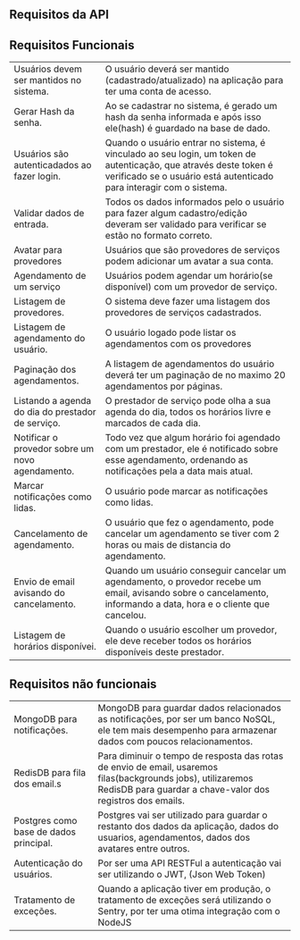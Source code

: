 
<h2> Requisitos da API </h2>

## Requisitos Funcionais
<table>
  <tr>
    <td>Usuários devem ser mantidos no sistema.</td>
    <td>O usuário deverá ser mantido (cadastrado/atualizado) na aplicação para ter uma conta de acesso.</td>
  </tr>
  <tr>
    <td>Gerar Hash da senha.</td>
    <td>Ao se cadastrar no sistema, é gerado um hash da senha informada e após isso ele(hash) é guardado na base de dado.</td>
  </tr>
  <tr>
    <td>Usuários são autenticadados ao fazer login.</td>
    <td>Quando o usuário entrar no sistema, é vinculado ao seu login, um token de autenticação, que através deste token é verificado se o usuário está autenticado para interagir com o sistema.</td>
  </tr>
  <tr>
    <td>Validar dados de entrada.</td>
    <td>Todos os dados informados pelo o usuário para fazer algum cadastro/edição deveram ser validado para verificar se estão no formato correto.</td>
  </tr>
  <tr>
    <td>Avatar para provedores</td>
    <td>Usuários que são provedores de serviços podem adicionar um avatar a sua conta.</td>
  </tr>
  <tr>
    <td>Agendamento de um serviço</td>
    <td>Usuários podem agendar um horário(se disponível) com um provedor de serviço.</td>
  </tr>
  <tr>
    <td>Listagem de provedores.</td>
    <td>O sistema deve fazer uma listagem dos provedores de serviços cadastrados.</td>
  </tr>
  <tr>
    <td>Listagem de agendamento do usuário.</td>
    <td>O usuário logado pode listar os agendamentos com os provedores</td>
  </tr>
  <tr>
    <td>Paginação dos agendamentos.</td>
    <td>A listagem de agendamentos do usuário deverá ter um paginação de no maximo 20 agendamentos por páginas.</td>
  </tr>
  <tr>
    <td>Listando a agenda do dia do prestador de serviço.</td>
    <td>O prestador de serviço pode olha a sua agenda do dia, todos os horários livre e marcados de cada dia.</td>
  </tr>
  <tr>
    <td>Notificar o provedor sobre um novo agendamento.</td>
    <td>Todo vez que algum horário foi agendado com um prestador, ele é notificado sobre esse agendamento, ordenando as notificações pela a data mais atual.</td>
  </tr>
  <tr>
    <td>Marcar notificações como lidas.</td>
    <td>O usuário pode marcar as notificações como lidas.</td>
  </tr>
  <tr>
    <td>Cancelamento de agendamento.</td>
    <td>O usuário que fez o agendamento, pode cancelar um agendamento se tiver com 2 horas ou mais de distancia do agendamento.</td>
  </tr>
  <tr>
    <td>Envio de email avisando do cancelamento.</td>
    <td>Quando um usuário conseguir cancelar um agendamento, o provedor recebe um email, avisando sobre o cancelamento, informando a data, hora e o cliente que cancelou.</td>
  </tr>
  <tr>
    <td>Listagem de horários disponívei.</td>
    <td>Quando o usuário escolher um provedor, ele deve receber todos os horários disponíveis deste prestador.</td>
  </tr>
</table>

## Requisitos não funcionais
<table>
  <tr>
    <td>MongoDB para notificações.</td>
    <td>MongoDB para guardar dados relacionados as notificações, por ser um banco NoSQL, ele tem mais desempenho para armazenar dados com poucos relacionamentos.</td>
  </tr>
  <tr>
    <td>RedisDB para fila dos email.s</td>
    <td>Para diminuir o tempo de resposta das rotas de envio de email, usaremos filas(backgrounds jobs), utilizaremos RedisDB para guardar a chave-valor dos registros dos emails.</td>
  </tr>
  <tr>
    <td>Postgres como base de dados principal.</td>
    <td>Postgres vai ser utilizado para guardar o restanto dos dados da aplicação, dados do usuarios, agendamentos, dados dos avatares entre outros.</td>
  </tr>
  <tr>
    <td>Autenticação do usuários.</td>
    <td>Por ser uma API RESTFul a autenticação vai ser utilizando o JWT, (Json Web Token)</td>
  </tr>
  <tr>
    <td>Tratamento de exceções.</td>
    <td>Quando a aplicação tiver em produção, o tratamento de exceções será utilizando o Sentry, por ter uma otima integração com o NodeJS</td>
  </tr>
</table>
